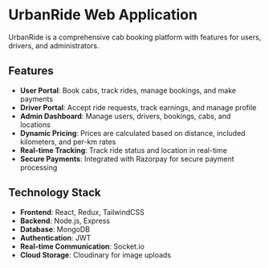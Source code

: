 # UrbanRide Web Application

UrbanRide is a comprehensive cab booking platform with features for users, drivers, and administrators.

## Features

- **User Portal**: Book cabs, track rides, manage bookings, and make payments
- **Driver Portal**: Accept ride requests, track earnings, and manage profile
- **Admin Dashboard**: Manage users, drivers, bookings, cabs, and locations
- **Dynamic Pricing**: Prices are calculated based on distance, included kilometers, and per-km rates
- **Real-time Tracking**: Track ride status and location in real-time
- **Secure Payments**: Integrated with Razorpay for secure payment processing

## Technology Stack

- **Frontend**: React, Redux, TailwindCSS
- **Backend**: Node.js, Express
- **Database**: MongoDB
- **Authentication**: JWT
- **Real-time Communication**: Socket.io
- **Cloud Storage**: Cloudinary for image uploads
